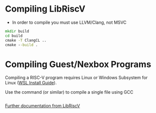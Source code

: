 # Compiling LibRiscV

- In order to compile you must use LLVM/Clang, not MSVC

```cmd
mkdir build
cd build
cmake -T ClangCL ..
cmake --build .
```

# Compiling Guest/Nexbox Programs

Compiling a RISC-V program requires Linux or Windows Subsystem for Linux ([WSL Install Guide](https://learn.microsoft.com/en-us/windows/wsl/install)).

Use the command (or similar) to compile a single file using GCC
```bash

```

[Further documentation from LibRiscV](https://github.com/libriscv/libriscv/blob/master/docs/INTEGRATION.md#compiling-a-risc-v-program)